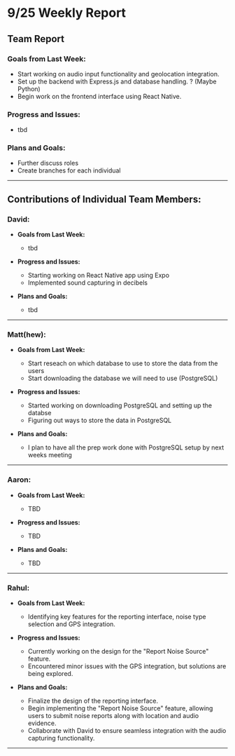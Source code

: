 # 9/25 Weekly Report

## Team Report

### Goals from Last Week:
- Start working on audio input functionality and geolocation integration.
- Set up the backend with Express.js and database handling. ? (Maybe Python)
- Begin work on the frontend interface using React Native.

### Progress and Issues:
- tbd

### Plans and Goals:
- Further discuss roles
- Create branches for each individual

---

## Contributions of Individual Team Members:

### David:
  - **Goals from Last Week:**
    - tbd
  
  - **Progress and Issues:**
    - Starting working on React Native app using Expo
    - Implemented sound capturing in decibels
  
  - **Plans and Goals:**
    - tbd

---

### Matt(hew):
  - **Goals from Last Week:** 
    - Start reseach on which database to use to store the data from the users
    - Start downloading the database we will need to use (PostgreSQL)
  
  - **Progress and Issues:** 
    - Started working on downloading PostgreSQL and setting up the databse
    - Figuring out ways to store the data in PostgreSQL
  
  - **Plans and Goals:**
    - I plan to have all the prep work done with PostgreSQL setup by next weeks meeting

---

### Aaron:
  - **Goals from Last Week:** 
    - TBD
  
  - **Progress and Issues:** 
    - TBD
  
  - **Plans and Goals:**
    - TBD

---

### Rahul:
  - **Goals from Last Week:** 
    - Identifying key features for the reporting interface, noise type selection and GPS integration.
  
  - **Progress and Issues:** 
    - Currently working on the design for the "Report Noise Source" feature.
    - Encountered minor issues with the GPS integration, but solutions are being explored. 
  
  - **Plans and Goals:**
    - Finalize the design of the reporting interface.
    - Begin implementing the "Report Noise Source" feature, allowing users to submit noise reports along with location and audio evidence.
    - Collaborate with David to ensure seamless integration with the audio capturing functionality.

---
